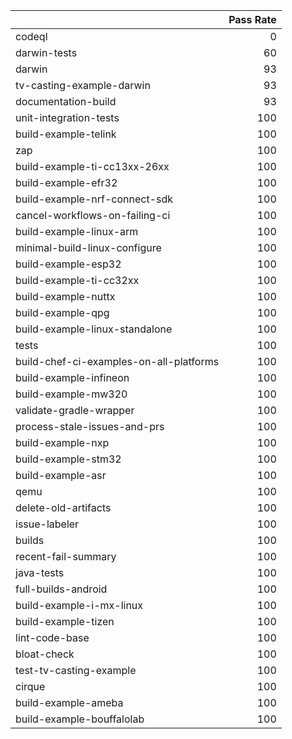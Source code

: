 |                                         |   Pass Rate |
|:----------------------------------------|------------:|
| codeql                                  |           0 |
| darwin-tests                            |          60 |
| darwin                                  |          93 |
| tv-casting-example-darwin               |          93 |
| documentation-build                     |          93 |
| unit-integration-tests                  |         100 |
| build-example-telink                    |         100 |
| zap                                     |         100 |
| build-example-ti-cc13xx-26xx            |         100 |
| build-example-efr32                     |         100 |
| build-example-nrf-connect-sdk           |         100 |
| cancel-workflows-on-failing-ci          |         100 |
| build-example-linux-arm                 |         100 |
| minimal-build-linux-configure           |         100 |
| build-example-esp32                     |         100 |
| build-example-ti-cc32xx                 |         100 |
| build-example-nuttx                     |         100 |
| build-example-qpg                       |         100 |
| build-example-linux-standalone          |         100 |
| tests                                   |         100 |
| build-chef-ci-examples-on-all-platforms |         100 |
| build-example-infineon                  |         100 |
| build-example-mw320                     |         100 |
| validate-gradle-wrapper                 |         100 |
| process-stale-issues-and-prs            |         100 |
| build-example-nxp                       |         100 |
| build-example-stm32                     |         100 |
| build-example-asr                       |         100 |
| qemu                                    |         100 |
| delete-old-artifacts                    |         100 |
| issue-labeler                           |         100 |
| builds                                  |         100 |
| recent-fail-summary                     |         100 |
| java-tests                              |         100 |
| full-builds-android                     |         100 |
| build-example-i-mx-linux                |         100 |
| build-example-tizen                     |         100 |
| lint-code-base                          |         100 |
| bloat-check                             |         100 |
| test-tv-casting-example                 |         100 |
| cirque                                  |         100 |
| build-example-ameba                     |         100 |
| build-example-bouffalolab               |         100 |